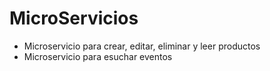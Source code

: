 # MicroServicios
- Microservicio para crear, editar, eliminar y leer productos
- Microservicio para esuchar eventos 
